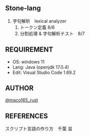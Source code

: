 ## Stone-lang
1. 字句解析　lexical analyzer
    1. トークン定義 8/6
    1. 分割処理 & 字句解析テスト　8/7


## REQUIREMENT
* OS: windows 11
* Lang: Java (openjdk 17.0.4)
* Edit: Visual Studio Code 1.69.2

## AUTHOR
[@maco165_rust](https://mobile.twitter.com/maco165_rust)

## REFERENCES
スクリプト言語の作り方　千葉 滋
